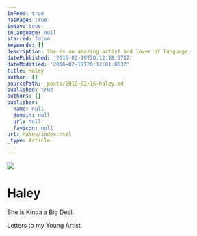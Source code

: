 ```yaml
---
inFeed: true
hasPage: true
inNav: true
inLanguage: null
starred: false
keywords: []
description: She is an amazing artist and lover of language.
datePublished: '2016-02-19T20:12:18.571Z'
dateModified: '2016-02-19T20:12:01.063Z'
title: Haley
author: []
sourcePath: _posts/2016-02-16-haley.md
published: true
authors: []
publisher:
  name: null
  domain: null
  url: null
  favicon: null
url: haley/index.html
_type: Article

---
```

![](https://s3-us-west-2.amazonaws.com/the-grid-img/p/00a2155b70030d66865bc6dd8b95871c83d99258.jpg)

# Haley

She is Kinda a Big Deal.

Letters to my Young Artist